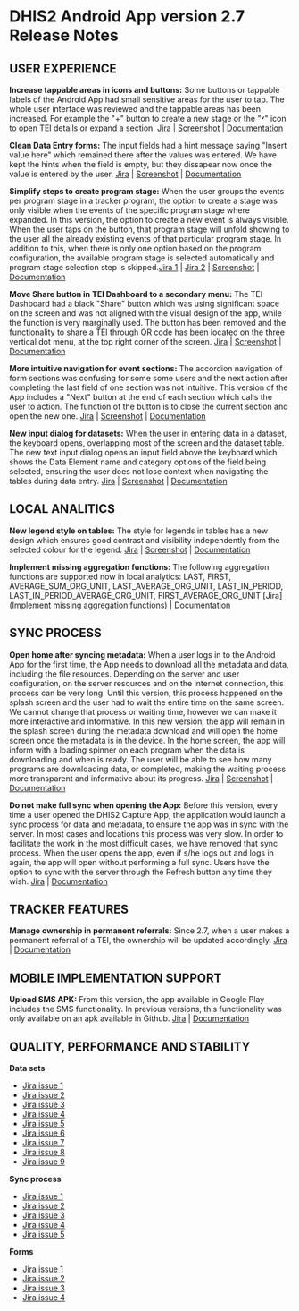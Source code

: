 # DHIS2 Android App version 2.7 Release Notes


## USER EXPERIENCE

**Increase tappable areas in icons and buttons:** Some buttons or tappable labels of the Android App had small sensitive areas for the user to tap. The whole user interface was reviewed and the tappable areas has been increased. For example the "+" button to create a new stage or the "˅" icon to open TEI details or expand a section.
[Jira](https://dhis2.atlassian.net/browse/ANDROAPP-4728) | [Screenshot](https://s3.eu-west-1.amazonaws.com/content.dhis2.org/dhis2-android/release+notes+2.7/Release+feature+cards/Android-2-7-Increase-tappable-areas-card.png) | [Documentation]()

**Clean Data Entry forms:** The input fields had a hint message saying "Insert value here" which remained there after the values was entered. We have kept the hints when the field is empty, but they dissapear now once the value is entered by the user. [Jira](https://dhis2.atlassian.net/browse/ANDROAPP-3999) | [Screenshot](https://s3.eu-west-1.amazonaws.com/content.dhis2.org/dhis2-android/release+notes+2.7/Release+feature+cards/Android-2-7-Remove-hints-from-fields-card.png) | [Documentation]()
  
**Simplify steps to create program stage:** When the user groups the events per program stage in a tracker program, the option to create a stage was only visible when the events of the specific program stage where expanded. In this version, the option to create a new event is always visible. When the user taps on the button, that program stage will unfold showing to the user all the already existing events of that particular program stage. In addition to this, when there is only one option based on the program configuration, the available program stage is selected automatically and program stage selection step is skipped.[Jira 1](https://dhis2.atlassian.net/browse/ANDROAPP-4729) | [Jira 2](https://dhis2.atlassian.net/browse/ANDROAPP-3999) | [Screenshot](https://s3.eu-west-1.amazonaws.com/content.dhis2.org/dhis2-android/release+notes+2.7/Release+feature+cards/Android-2-7-Add-event-button-always-visible-card.png) | [Documentation]() 

**Move Share button in TEI Dashboard to a secondary menu:** The TEI Dashboard had a black "Share" button which was using significant space on the screen and was not aligned with the visual design of the app, while the function is very marginally used. The button has been removed and the functionality to share a TEI through QR code has been located on the three vertical dot menu, at the top right corner of the screen. [Jira](https://dhis2.atlassian.net/browse/ANDROAPP-4653) | [Screenshot](https://s3.eu-west-1.amazonaws.com/content.dhis2.org/dhis2-android/release+notes+2.7/Release+feature+cards/Android-2-7-Remove-share-button-from-TEI-dashboard-card.png) | [Documentation]()
   
**More intuitive navigation for event sections:** The accordion navigation of form sections was confusing for some some users and the next action after completing the last field of one section was not intuitive. This version of the App includes a "Next" button at the end of each section which calls the user to action. The function of the button is to close the current section and open the new one. [Jira]() | [Screenshot](https://s3.eu-west-1.amazonaws.com/content.dhis2.org/dhis2-android/release+notes+2.7/Release+feature+cards/Android-2-7-Next-button-at-the-end-of-each-section-card.png) | [Documentation]()
   
**New input dialog for datasets:** When the user in entering data in a dataset, the keyboard opens, overlapping most of the screen and the dataset table. The new text input dialog opens an input field above the keyboard which shows the Data Element name and category options of the field being selected, ensuring the user does not lose context when navigating the tables during data entry. [Jira](https://dhis2.atlassian.net/browse/ANDROAPP-4827) | [Screenshot](https://s3.eu-west-1.amazonaws.com/content.dhis2.org/dhis2-android/release+notes+2.7/Release+feature+cards/Android-2-7-Cell-editor-card.png) | [Documentation]()

## LOCAL ANALITICS

 **New legend style on tables:** The style for legends in tables has a new design which ensures good contrast and visibility independently from the selected colour for the legend. [Jira](https://dhis2.atlassian.net/browse/ANDROAPP-4649) | [Screenshot](https://s3.eu-west-1.amazonaws.com/content.dhis2.org/dhis2-android/release+notes+2.7/Release+feature+cards/Android-2-7-Updated-table-legends-style-card.png) | [Documentation]()

**Implement missing aggregation functions:** The following aggregation functions are supported now in local analytics: LAST, FIRST, AVERAGE_SUM_ORG_UNIT, LAST_AVERAGE_ORG_UNIT, LAST_IN_PERIOD, LAST_IN_PERIOD_AVERAGE_ORG_UNIT, FIRST_AVERAGE_ORG_UNIT [Jira]([Implement missing aggregation functions](https://dhis2.atlassian.net/browse/ANDROAPP-4883)) | [Documentation]()
   
## SYNC PROCESS
**Open home after syncing metadata:** When a user logs in to the Android App for the first time, the App needs to download all the metadata and data, including the  file resources. Depending on the server and user configuration, on the server resources and on the internet connection, this process can be very long. Until this version, this process happened on the splash screen and the user had to wait the entire time on the same screen. We cannot change that process or waiting time, however we can make it more interactive and informative. In this new  version, the app will remain in the splash screen during the metadata download and will open the home screen once the metadata is in the device. In the home screen, the app will inform with a loading spinner on each program when the data is downloading and when is ready. The user will be able to see how many programs are downloading data, or completed, making the waiting process more transparent and informative about its progress. [Jira](https://dhis2.atlassian.net/browse/ANDROAPP-4765) | [Screenshot](https://s3.eu-west-1.amazonaws.com/content.dhis2.org/dhis2-android/release+notes+2.7/Release+feature+cards/Android-2-7-Visual-data-sync-card.png) | [Documentation]()

**Do not make full sync when opening the App:** Before this version, every time a user opened the DHIS2 Capture App, the application would launch a sync process for data and metadata, to ensure the app was in sync with the server. In most cases and locations this process was very slow. In order to facilitate the work in the most difficult cases, we have removed that sync process. When the user opens the app, even if s/he logs out and logs in again, the app will open without performing a full sync. Users have the option to sync with the server through the Refresh button any time they wish. [Jira](https://dhis2.atlassian.net/browse/ANDROAPP-4766) | [Documentation]()
   
## TRACKER FEATURES

**Manage ownership in permanent referrals:** Since 2.7, when a user makes a permanent referral of a TEI, the ownership will be updated accordingly.  [Jira](https://dhis2.atlassian.net/browse/ANDROAPP-4199) | [Documentation]()


## MOBILE IMPLEMENTATION SUPPORT

**Upload SMS APK:** From this version, the app available in Google Play includes the SMS functionality. In previous versions, this functionality was only available on an apk available in Github. [Jira](https://dhis2.atlassian.net/browse/ANDROAPP-3888) | [Documentation]()


## QUALITY, PERFORMANCE AND STABILITY
 **Data sets**
 - [Jira issue 1](https://dhis2.atlassian.net/browse/ANDROAPP-4811) 
 - [Jira issue 2](https://dhis2.atlassian.net/browse/ANDROAPP-4744) 
 - [Jira issue 3](https://dhis2.atlassian.net/browse/ANDROAPP-4754) 
 - [Jira issue 4](https://dhis2.atlassian.net/browse/ANDROAPP-4793) 
 - [Jira issue 5](https://dhis2.atlassian.net/browse/ANDROAPP-4828) 
 - [Jira issue 6](https://dhis2.atlassian.net/browse/ANDROAPP-4830) 
 - [Jira issue 7](https://dhis2.atlassian.net/browse/ANDROAPP-4855) 
 - [Jira issue 8](https://dhis2.atlassian.net/browse/ANDROAPP-4857) 
 - [Jira issue 9](https://dhis2.atlassian.net/browse/ANDROAPP-4942) 

  **Sync process**
  - [Jira issue 1](https://dhis2.atlassian.net/browse/ANDROAPP-4892) 
  - [Jira issue 2](https://dhis2.atlassian.net/browse/ANDROAPP-4434) 
  - [Jira issue 3](https://dhis2.atlassian.net/browse/ANDROAPP-4767)
  - [Jira issue 4](https://dhis2.atlassian.net/browse/ANDROAPP-4778) 
  - [Jira issue 5](https://dhis2.atlassian.net/browse/ANDROAPP-4800)
  
  **Forms**
  - [Jira issue 1](https://dhis2.atlassian.net/browse/ANDROAPP-4844) 
  - [Jira issue 2](https://dhis2.atlassian.net/browse/ANDROAPP-4845) 
  - [Jira issue 3](https://dhis2.atlassian.net/browse/ANDROAPP-4846) 
  - [Jira issue 4](https://dhis2.atlassian.net/browse/ANDROAPP-4847)
